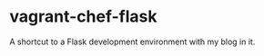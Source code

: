 vagrant-chef-flask
==================

A shortcut to a Flask development environment with my blog in it.
